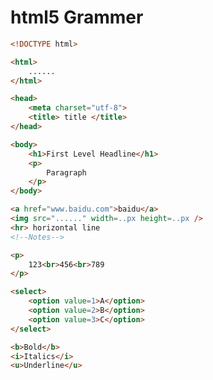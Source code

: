 # html5 Grammer

~~~html
<!DOCTYPE html>
~~~

~~~html
<html>
	......
</html>
~~~

~~~html
<head>
    <meta charset="utf-8">
    <title> title </title>
</head>
~~~

~~~html
<body>
    <h1>First Level Headline</h1>
    <p>
        Paragraph
    </p>
</body>
~~~

~~~html
<a href="www.baidu.com">baidu</a>
<img src="......" width=..px height=..px />
<hr> horizontal line
<!--Notes-->
~~~

~~~html
<p>
    123<br>456<br>789
</p>
~~~

~~~html
<select>
    <option value=1>A</option>
    <option value=2>B</option>
    <option value=3>C</option>
</select>
~~~

~~~html
<b>Bold</b>
<i>Italics</i>
<u>Underline</u>
~~~




